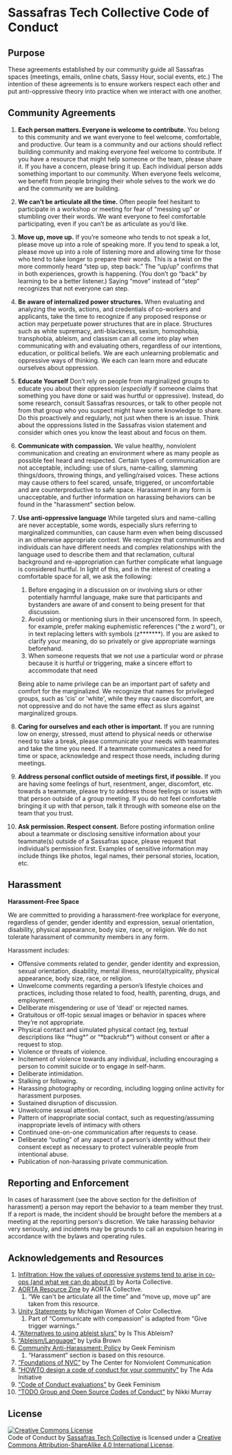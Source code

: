 Sassafras Tech Collective Code of Conduct
=========================================

Purpose
-------

These agreements established by our community guide all Sassafras spaces (meetings, emails, online chats, Sassy Hour, social events, etc.) The intention of these agreements is to ensure workers respect each other and put anti-oppressive theory into practice when we interact with one another.

Community Agreements
--------------------

1.	**Each person matters. Everyone is welcome to contribute.**
	You belong to this community and we want everyone to feel welcome, comfortable, and productive. Our team is a community and our actions should reflect building community and making everyone feel welcome to contribute. If you have a resource that might help someone or the team, please share it. If you have a concern, please bring it up. Each individual person adds something important to our community. When everyone feels welcome, we benefit from people bringing their whole selves to the work we do and the community we are building.

2.	**We can’t be articulate all the time.**
	Often people feel hesitant to participate in a workshop or meeting for fear of “messing up” or stumbling over their words. We want everyone to feel comfortable participating, even if you can’t be as articulate as you’d like.

3.	**Move up, move up.**
	If you’re someone who tends to not speak a lot, please move up into a role of speaking more. If you tend to speak a lot, please move up into a role of listening more and allowing time for those who tend to take longer to prepare their words. This is a twist on the more commonly heard “step up, step back.” The “up/up” confirms that in both experiences, growth is happening. (You don’t go “back” by learning to be a better listener.) Saying “move” instead of “step” recognizes that not everyone can step.

4.	**Be aware of internalized power structures.**
	When evaluating and analyzing the words, actions, and credentials of co-workers and applicants, take the time to recognize if any proposed response or action may perpetuate power structures that are in place. Structures such as white supremacy, anti-blackness, sexism, homophobia, transphobia, ableism, and classism can all come into play when communicating with and evaluating others, regardless of our intentions, education, or political beliefs. We are each unlearning problematic and oppressive ways of thinking. We each can learn more and educate ourselves about oppression.

5.	**Educate Yourself**
	Don’t rely on people from marginalized groups to educate you about their oppression (*especially* if someone claims that something you have done or said was hurtful or oppressive). Instead, do some research, consult Sassafras resources, or talk to other people not from that group who you suspect might have some knowledge to share. Do this proactively and regularly, not just when there is an issue. Think about the oppressions listed in the Sassafras vision statement and consider which ones you know the least about and focus on them.

6.	**Communicate with compassion.**
	We value healthy, nonviolent communication and creating an environment where as many people as possible feel heard and respected. Certain types of communication are not acceptable, including: use of slurs, name-calling, slamming things/doors, throwing things, and yelling/raised voices. These actions may cause others to feel scared, unsafe, triggered, or uncomfortable and are counterproductive to safe space. Harassment in any form is unacceptable, and further information on harassing behaviors can be found in the "harassment" section below.

7.	**Use anti-oppressive language**
	While targeted slurs and name-calling are never acceptable, some words, especially slurs referring to marginalized communities, can cause harm even when being discussed in an otherwise appropriate context. We recognize that communities and individuals can have different needs and complex relationships with the language used to describe them and that reclamation, cultural background and re-appropriation can further complicate what language is considered hurtful. In light of this, and in the interest of creating a comfortable space for all, we ask the following:

	1.	Before engaging in a discussion on or involving slurs or other potentially harmful language, make sure that participants and bystanders are aware of and consent to being present for that discussion.
	2.	Avoid using or mentioning slurs in their uncensored form. In speech, for example, prefer making euphemistic references ("the z word"), or in text replacing letters with symbols (z\*\*\*\*\*\*\*). If you are asked to clarify your meaning, do so privately or give appropriate warnings beforehand.
	3.	When someone requests that we not use a particular word or phrase because it is hurtful or triggering, make a sincere effort to accommodate that need

	Being able to name privilege can be an important part of safety and comfort for the marginalized. We recognize that names for privileged groups, such as 'cis' or 'white', while they may cause discomfort, are not oppressive and do not have the same effect as slurs against marginalized groups.

8.	**Caring for ourselves and each other is important.**
	If you are running low on energy, stressed, must attend to physical needs or otherwise need to take a break, please communicate your needs with teammates and take the time you need. If a teammate communicates a need for time or space, acknowledge and respect those needs, including during meetings.

9.	**Address personal conflict outside of meetings first, if possible.**
	If you are having some feelings of hurt, resentment, anger, discomfort, etc. towards a teammate, please try to address those feelings or issues with that person outside of a group meeting. If you do not feel comfortable bringing it up with that person, talk it through with someone else on the team that you trust.

10.	**Ask permission. Respect consent.**
	Before posting information online about a teammate or disclosing sensitive information about your teammate(s) outside of a Sassafras space, please request that individual’s permission first. Examples of sensitive information may include things like photos, legal names, their personal stories, location, etc.

Harassment
----------

**Harassment-Free Space**

We are committed to providing a harassment-free workplace for everyone, regardless of gender, gender identity and expression, sexual orientation, disability, physical appearance, body size, race, or religion. We do not tolerate harassment of community members in any form.

Harassment includes:

-	Offensive comments related to gender, gender identity and expression, sexual orientation, disability, mental illness, neuro(a)typicality, physical appearance, body size, race, or religion.
-	Unwelcome comments regarding a person’s lifestyle choices and practices, including those related to food, health, parenting, drugs, and employment.
-	Deliberate misgendering or use of ‘dead’ or rejected names.
-	Gratuitous or off-topic sexual images or behavior in spaces where they’re not appropriate.
-	Physical contact and simulated physical contact (eg, textual descriptions like “\*hug\*” or “\*backrub\*”) without consent or after a request to stop.
-	Violence or threats of violence.
-	Incitement of violence towards any individual, including encouraging a person to commit suicide or to engage in self-harm.
-	Deliberate intimidation.
-	Stalking or following.
-	Harassing photography or recording, including logging online activity for harassment purposes.
-	Sustained disruption of discussion.
-	Unwelcome sexual attention.
-	Pattern of inappropriate social contact, such as requesting/assuming inappropriate levels of intimacy with others
-	Continued one-on-one communication after requests to cease.
-	Deliberate “outing” of any aspect of a person’s identity without their consent except as necessary to protect vulnerable people from intentional abuse.
-	Publication of non-harassing private communication.

Reporting and Enforcement
-------------------------

In cases of harassment (see the above section for the definition of harassment) a person may report the behavior to a team member they trust. If a report is made, the incident should be brought before the members at a meeting at the reporting person's discretion. We take harassing behavior very seriously, and incidents may be grounds to call an expulsion hearing in accordance with the bylaws and operating rules.

Acknowledgements and Resources
------------------------------

1.	[Infiltration: How the values of oppressive systems tend to arise in co-ops (and what we can do about it)](http://aorta.coop/sites/default/files/infiltration_handout.pdf) by Aorta Collective.
2.	[AORTA Resource Zine](http://aortacollective.org/sites/default/files/resource_zine_v1.pdf) by AORTA Collective.
	1.	“We can't be articulate all the time” and “move up, move up” are taken from this resource.
3.	[Unity Statements](https://mwocc.wordpress.com/unity-statements/) by Michigan Women of Color Collective.
	1.	Part of “Communicate with compassion” is adapted from “Give trigger warnings.”
4.	[“Alternatives to using ableist slurs”](http://isthisableism.tumblr.com/sluralternatives) by Is This Ableism?
5.	[“Ableism/Language”](http://www.autistichoya.com/p/ableist-words-and-terms-to-avoid.html) by Lydia Brown
6.	[Community Anti-Harassment: Policy](http://geekfeminism.wikia.com/wiki/Community_anti-harassment/Policy) by Geek Feminism
	1.	“Harassment” section is based on this resource.
7.	[“Foundations of NVC”](http://www.cnvc.org/learn/nvc-foundations) by The Center for Nonviolent Communication
8.	["HOWTO design a code of conduct for your community"](http://adainitiative.org/2014/02/18/howto-design-a-code-of-conduct-for-your-community/) by The Ada Initiative
9.	["Code of Conduct evaluations"](http://geekfeminism.wikia.com/wiki/Code_of_conduct_evaluations) by Geek Feminism
10.	["TODO Group and Open Source Codes of Conduct"](https://modelviewculture.com/news/todo-group-and-open-source-codes-of-conduct) by Nikki Murray

License
-------

<a rel="license" href="http://creativecommons.org/licenses/by-sa/4.0/"><img alt="Creative Commons License" style="border-width:0" src="https://i.creativecommons.org/l/by-sa/4.0/88x31.png" /></a><br /><span xmlns:dct="http://purl.org/dc/terms/" href="http://purl.org/dc/dcmitype/Text" property="dct:title" rel="dct:type">Code of Conduct</span> by <a xmlns:cc="http://creativecommons.org/ns#" href="http://sassafras.coop" property="cc:attributionName" rel="cc:attributionURL">Sassafras Tech Collective</a> is licensed under a <a rel="license" href="http://creativecommons.org/licenses/by-sa/4.0/">Creative Commons Attribution-ShareAlike 4.0 International License</a>.

